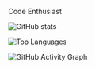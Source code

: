 Code Enthusiast


<!-- Stats -->
![GitHub stats](https://grs-pi.vercel.app/api?username=tomhaakon&show_icons=true&include_all_commits=true&count_private=true&theme=radical)

<!-- Top Languages -->
![Top Languages](https://grs-pi.vercel.app/api/top-langs/?username=tomhaakon&layout=compact&theme=radical&count_private=true)


<!-- Activity Graph -->
![GitHub Activity Graph](https://gag-mu.vercel.app/graph?username=tomhaakon&theme=react-dark&area=true&hide_border=true&custom_title=My%20Activity%20Graph&count_private=true)



